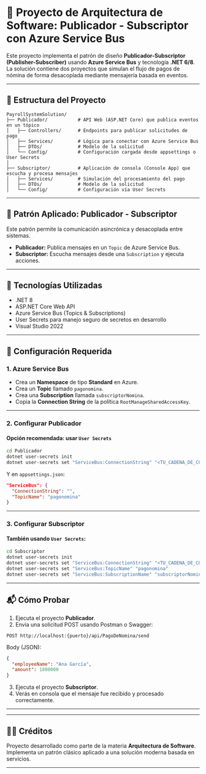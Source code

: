 
# 📡 Proyecto de Arquitectura de Software: Publicador - Subscriptor con Azure Service Bus

Este proyecto implementa el patrón de diseño **Publicador-Subscriptor (Publisher-Subscriber)** usando **Azure Service Bus** y tecnología **.NET 6/8**.  
La solución contiene dos proyectos que simulan el flujo de pagos de nómina de forma desacoplada mediante mensajería basada en eventos.

---

## 🧩 Estructura del Proyecto

```
PayrollSystemSolution/
├── Publicador/           # API Web (ASP.NET Core) que publica eventos en un tópico
│   ├── Controllers/      # Endpoints para publicar solicitudes de pago
│   ├── Services/         # Lógica para conectar con Azure Service Bus
│   ├── DTOs/             # Modelo de la solicitud
│   └── Config/           # Configuración cargada desde appsettings o User Secrets
│
├── Subscriptor/          # Aplicación de consola (Console App) que escucha y procesa mensajes
│   ├── Services/         # Simulación del procesamiento del pago
│   ├── DTOs/             # Modelo de la solicitud
│   └── Config/           # Configuración vía User Secrets
```

---

## 🧠 Patrón Aplicado: Publicador - Subscriptor

Este patrón permite la comunicación asincrónica y desacoplada entre sistemas.

- **Publicador:** Publica mensajes en un `Topic` de Azure Service Bus.
- **Subscriptor:** Escucha mensajes desde una `Subscription` y ejecuta acciones.

---

## 🚀 Tecnologías Utilizadas

- .NET 8
- ASP.NET Core Web API
- Azure Service Bus (Topics & Subscriptions)
- User Secrets para manejo seguro de secretos en desarrollo
- Visual Studio 2022

---

## 🔧 Configuración Requerida

### 1. Azure Service Bus

- Crea un **Namespace** de tipo **Standard** en Azure.
- Crea un **Topic** llamado `pagonomina`.
- Crea una **Subscription** llamada `subscriptorNomina`.
- Copia la **Connection String** de la política `RootManageSharedAccessKey`.

---

### 2. Configurar Publicador

#### Opción recomendada: usar `User Secrets`

```bash
cd Publicador
dotnet user-secrets init
dotnet user-secrets set "ServiceBus:ConnectionString" "<TU_CADENA_DE_CONEXION>"
```

Y en `appsettings.json`:

```json
"ServiceBus": {
  "ConnectionString": "",
  "TopicName": "pagonomina"
}
```

---

### 3. Configurar Subscriptor

#### También usando `User Secrets`:

```bash
cd Subscriptor
dotnet user-secrets init
dotnet user-secrets set "ServiceBus:ConnectionString" "<TU_CADENA_DE_CONEXION>"
dotnet user-secrets set "ServiceBus:TopicName" "pagonomina"
dotnet user-secrets set "ServiceBus:SubscriptionName" "subscriptorNomina"
```

---

## 📬 Cómo Probar

1. Ejecuta el proyecto **Publicador**.
2. Envia una solicitud POST usando Postman o Swagger:

```
POST http://localhost:{puerto}/api/PagoDeNomina/send
```

Body (JSON):

```json
{
  "employeeName": "Ana García",
  "amount": 1800000
}
```

3. Ejecuta el proyecto **Subscriptor**.
4. Verás en consola que el mensaje fue recibido y procesado correctamente.

---

---

## 👨‍🎓 Créditos

Proyecto desarrollado como parte de la materia **Arquitectura de Software**.  
Implementa un patrón clásico aplicado a una solución moderna basada en servicios.

---
